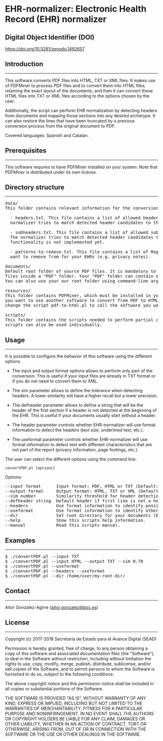 # EHR-normalizer: Electronic Health Record (EHR) normalizer     


##  Digital Object Identifier (DOI)

https://doi.org/10.5281/zenodo.1492657


## Introduction
------------

This software converts PDF files into HTML, TXT or XML files. It makes use of 
PDFMiner to process PDF files and to convert them into HTML files, retaining the 
exact layout of the documents, and then it can convert these HTML files into TXT 
or XML files according to the options chosen by the user.

Additionally, the script can perform EHR normalization by detecting headers from
documents and mapping those sections into any desired archetype. It can also restore
the lines that have been truncated by a previous conversion process from the original
document to PDF.

Covered languages: Spanish and Catalan.


## Prerequisites
-------------

This software requires to have PDFMiner installed on your system. Note that PDFMiner 
is distributed under its own license.


## Directory structure
-------------------

<pre>
data/
This folder contains relevant information for the conversion process:

  - headers.txt. This file contains a list of allowed headers for your EHRs. The 
  normalizer tries to match detected header candidates to this list.
	
  - subheaders.txt. This file contains a list of allowed subheaders for your EHRs.
  The normalizer tries to match detected header candidates to this list. This 
  functionality is not implemented yet.

  - patterns-to-remove.txt. This file contains a list of RegEx patterns that you 
  want to remove from for your EHRs (e.g. privacy notes).

documents/
Default root folder of source PDF files. It is mandatory to place all your PDF
files inside a "PDF" folder. Your "PDF" folder can contain other sub-directories. 
You can also use your our root folder using command-line arguments.

resources/
This folder contains PDFMiner, which must be installed in your system. If 
you want to use another software to convert from PDF to HTML or TXT, you must 
change the script pdf-to-html.pl to call the software you want to use.

scripts/
This folder contains the scripts needed to perform partial convertions. These
scripts can also be used individually.
</pre> 


## Usage
-----

It is possible to configure the behavior of this software using the different options.

  - The input and output format options allows to perform only part of the conversion. 
  This is useful if your input files are already in TXT format or if you do not need 
  to convert them to XML.
  
  - The sim parameter allows to define the tolerance when detecting headers. A lower 
  similarity will have a higher recall but a lower precision.
  
  - The defheader parameter allows to define a string that will be the header of the 
  first section if a header is not detected at the beginning of the EHR. This is useful 
  if your documents usually start without a header.
  
  - The header parameter controls whether EHR-normalizer will use format information to 
  detect the headers (text size, underlined text, etc.).
  
  - The useformat parameter controls whether EHR-normalizer will use format information 
  to detect text with different characteristics that are not part of the report (privacy 
  information, page footings, etc.).

The user can select the different options using the command line:

	convertPDF.pl [options] 

Options:
<pre>
--input format      Input format: PDF, HTML or TXT (Default: PDF).
--output format     Output format: HTML, TXT or XML (Default: XML).
--sim number        Similarity threshold for header detection (Default: 0.75).
--defheader string  Default header if first line is not a header (Default: DEFAULT_HEADER).
--headers           Use format information to identify possible headers (Default: Deactivated).
--useformat         Use format information to identify other characteristics (Default: Deactivated).
--dir               Set root directory for your documents (Default: Documents/).	
--help              Show this scripts help information.
--manual            Read this scripts manual.
</pre>


## Examples
--------

<pre>
$ ./convertPDF.pl --input TXT
$ ./convertPDF.pl --input HTML --output TXT --sim 0.78
$ ./convertPDF.pl --useformat
$ ./convertPDF.pl --headers --useformat
$ ./convertPDF.pl --dir /home/user/my-root-dir/
</pre>


## Contact
------

Aitor Gonzalez-Agirre (aitor.gonzalez@bsc.es)


## License
-------

Copyright (c) 2017-2018 Secretaría de Estado para el Avance Digital (SEAD)

Permission is hereby granted, free of charge, to any person obtaining a copy of this software and associated documentation files (the "Software"), to deal in the Software without restriction, including without limitation the rights to use, copy, modify, merge, publish, distribute, sublicense, and/or sell copies of the Software, and to permit persons to whom the Software is furnished to do so, subject to the following conditions:

The above copyright notice and this permission notice shall be included in all copies or substantial portions of the Software.

THE SOFTWARE IS PROVIDED "AS IS", WITHOUT WARRANTY OF ANY KIND, EXPRESS OR IMPLIED, INCLUDING BUT NOT LIMITED TO THE WARRANTIES OF MERCHANTABILITY, FITNESS FOR A PARTICULAR PURPOSE AND NONINFRINGEMENT. IN NO EVENT SHALL THE AUTHORS OR COPYRIGHT HOLDERS BE LIABLE FOR ANY CLAIM, DAMAGES OR OTHER LIABILITY, WHETHER IN AN ACTION OF CONTRACT, TORT OR OTHERWISE, ARISING FROM, OUT OF OR IN CONNECTION WITH THE SOFTWARE OR THE USE OR OTHER DEALINGS IN THE SOFTWARE.

